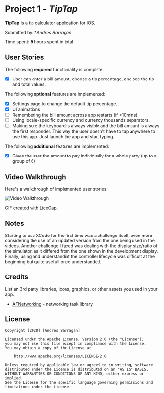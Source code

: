 # Project 1 - *TipTap*

**TipTap** is a tip calculator application for iOS.

Submitted by: **Andres Barragan*

Time spent: **5** hours spent in total

## User Stories

The following **required** functionality is complete:

* [x] User can enter a bill amount, choose a tip percentage, and see the tip and total values.

The following **optional** features are implemented:

* [x] Settings page to change the default tip percentage.
* [x] UI animations
* [ ] Remembering the bill amount across app restarts (if <10mins)
* [ ] Using locale-specific currency and currency thousands separators.
* [ ] Making sure the keyboard is always visible and the bill amount is always the first responder. This way the user doesn't have to tap anywhere to use this app. Just launch the app and start typing.

The following **additional** features are implemented:

- [x] Gives the user the amount to pay individually for a whole party (up to a group of 6)

## Video Walkthrough

Here's a walkthrough of implemented user stories:

<img src='http://g.recordit.co/ngVS6LfnZl.gif' width='' alt='Video Walkthrough' />

GIF created with [LiceCap](http://www.cockos.com/licecap/).

## Notes

Starting to use XCode for the first time was a challenge itself, even more considering the use of an updated version from the one being used in the videos. Another challenge I faced was dealing with the display size/ratio of the simulator, as it differed from the one shown in the development display. Finally, using and understandint the controller lifecycle was difficult at the beginning but quite usefull once understanded. 

## Credits

List an 3rd party libraries, icons, graphics, or other assets you used in your app.

- [AFNetworking](https://github.com/AFNetworking/AFNetworking) - networking task library

## License

    Copyright [2020] [Andres Barragan]

    Licensed under the Apache License, Version 2.0 (the "License");
    you may not use this file except in compliance with the License.
    You may obtain a copy of the License at

        http://www.apache.org/licenses/LICENSE-2.0

    Unless required by applicable law or agreed to in writing, software
    distributed under the License is distributed on an "AS IS" BASIS,
    WITHOUT WARRANTIES OR CONDITIONS OF ANY KIND, either express or implied.
    See the License for the specific language governing permissions and
    limitations under the License.
